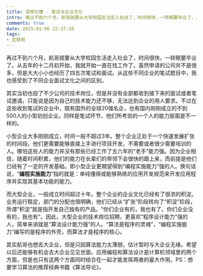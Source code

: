 ```yaml
---
title: 深夜吐槽 - 笔试与企业文化
intro: 再过不到六个月，航哥就要从大学校园生活走入社会了，时间很快，一转眼要毕业了。从去年的十二月初开始，我就开始一直在找工作了。虽然申请的公司并不是很多，但是大大小小也经历了四五次笔试和面试。从这些不同企业的笔试题目中，我也感受到了不同企业面试文化之间的区别。
comments: true
date: 2015-01-06 22:37:20
tags:
- 互联网
---
```


再过不到六个月，航哥就要从大学校园生活走入社会了，时间很快，一转眼要毕业了。从去年的十二月初开始，我就开始一直在找工作了。虽然申请的公司并不是很多，但是大大小小也经历了四五次笔试和面试。从这些不同企业的笔试题目中，我也感受到了不同企业面试文化之间的区别。

其实当初也投了不少公司的技术岗位，但是并没有全部都收到接下来的面试或者笔试邀请。只能说是因为自己的技术能力还不够，无法达到企业的用人要求。不过在这些收到笔试的企业中，既有国外的全球20强名企，也有国内刚刚成立的不到500人的小型初创企业。同样是笔试环节，他们所考验的一个人的能力层面是不一样的。

小型企业大多刚刚成立，时间一般不超过3年。整个企业正处于一个快速发展扩张的时间段。他们更需要能够直接上手进行项目开发，不需要或者很少需要培训的人。哪怕这些人的能力并没有那些已经工作了五六年的“老手”能力强。因为企业相信，随着时间积累，他们的能力在长辈们的带领下会很快的跟上来，而前提是他们已经有了一定的开发基础。即小型企业更期望得到“编程实施能力”强的人。换句话说，“**编程实施能力**”指的就是：单纯懂得或能够熟练的应用开发规范来开发应用程序并实现其基本功能的能力。

而大型企业，一般成立时间超过十年。整个企业的企业文化已经有了很浓的积淀。业务运行稳定，部门的分配也很明确，他们已经从“扩张”阶段转向了“积淀”阶段，所谓“积淀”就是指开发自己独有的产品。“你们企业有的，我也有了。你们企业没有的，我也有”。因此，大型企业的技术岗位招聘，更喜欢“程序设计能力”强的人，简单来讲就是“算法设计能力强”的人。“算法是程序的灵魂”，“编程实施能力”编写的是程序的外壳，而算法才是程序的核心。

其实航哥也想去大企业，但是只因算法能力太薄弱，估计暂时与大企业无缘。希望以后还能够有机会去大企业见见世面。应用编程和算法设计是计算机领域里的两个方面，但是也只有这两个方面同时结合在一起才能发挥两者的最大作用。PS：想要学习算法的推荐经典书籍《算法导论》。
